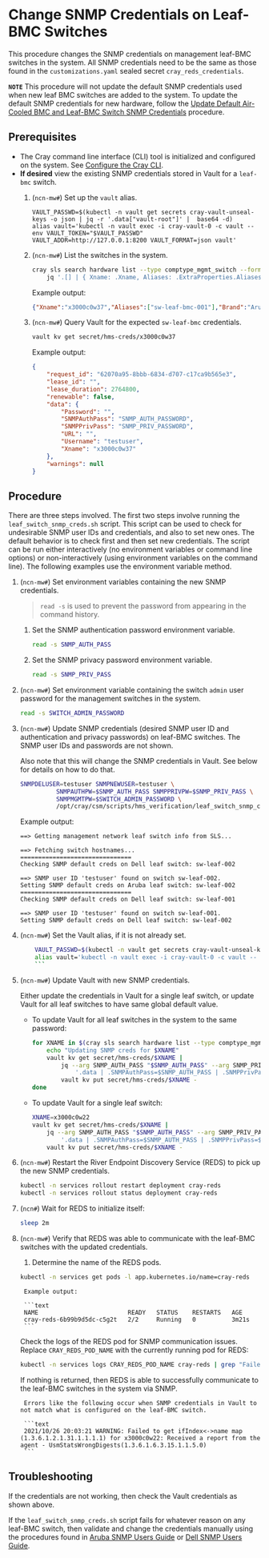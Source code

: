 # Change SNMP Credentials on Leaf-BMC Switches

This procedure changes the SNMP credentials on management leaf-BMC switches in the system. All SNMP credentials need to be the same as those found in the `customizations.yaml` sealed secret `cray_reds_credentials`.

**`NOTE`** This procedure will not update the default SNMP credentials used when new leaf BMC switches are added to the system. To update the default SNMP credentials for new hardware, follow
the [Update Default Air-Cooled BMC and Leaf-BMC Switch SNMP Credentials](Update_Default_Air-Cooled_BMC_and_Leaf_BMC_Switch_SNMP_Credentials.md) procedure.

## Prerequisites

- The Cray command line interface \(CLI\) tool is initialized and configured on the system. See [Configure the Cray CLI](../configure_cray_cli.md).
- **If desired** view the existing SNMP credentials stored in Vault for a `leaf-bmc` switch.
    1. (`ncn-mw#`) Set up the `vault` alias.

        ```bah
        VAULT_PASSWD=$(kubectl -n vault get secrets cray-vault-unseal-keys -o json | jq -r '.data["vault-root"]' |  base64 -d)
        alias vault='kubectl -n vault exec -i cray-vault-0 -c vault -- env VAULT_TOKEN="$VAULT_PASSWD" VAULT_ADDR=http://127.0.0.1:8200 VAULT_FORMAT=json vault'
        ```

    1. (`ncn-mw#`) List the switches in the system.

        ```bash
        cray sls search hardware list --type comptype_mgmt_switch --format json | 
            jq '.[] | { Xname: .Xname, Aliases: .ExtraProperties.Aliases, Brand: .ExtraProperties.Brand}' -c
        ```

        Example output:

        ```json
        {"Xname":"x3000c0w37","Aliases":["sw-leaf-bmc-001"],"Brand":"Aruba"}
        ```

    1. (`ncn-mw#`) Query Vault for the expected `sw-leaf-bmc` credentials.

        ```bash
        vault kv get secret/hms-creds/x3000c0w37
        ```

        Example output:

        ```json
        {
            "request_id": "62070a95-8bbb-6834-d707-c17ca9b565e3",
            "lease_id": "",
            "lease_duration": 2764800,
            "renewable": false,
            "data": {
                "Password": "",
                "SNMPAuthPass": "SNMP_AUTH_PASSWORD",
                "SNMPPrivPass": "SNMP_PRIV_PASSWORD",
                "URL": "",
                "Username": "testuser",
                "Xname": "x3000c0w37"
            },
            "warnings": null
        }
        ```

## Procedure

There are three steps involved. The first two steps involve running the `leaf_switch_snmp_creds.sh` script. This script can be used to check for undesirable SNMP user IDs and credentials, and also to set new ones. The default behavior is to check first
and then set new credentials. The script can be run either interactively (no environment variables or command line options) or non-interactively (using environment variables on the command line). The following examples use the environment variable method.

1. (`ncn-mw#`) Set environment variables containing the new SNMP credentials.
    > `read -s` is used to prevent the password from appearing in the command history.

    1. Set the SNMP authentication password environment variable.

        ```bash
        read -s SNMP_AUTH_PASS
        ```

    1. Set the SNMP privacy password environment variable.

        ```bash
        read -s SNMP_PRIV_PASS
        ```

1. (`ncn-mw#`) Set environment variable containing the switch `admin` user password for the management switches in the system.

    ```bash
    read -s SWITCH_ADMIN_PASSWORD
    ```

1. (`ncn-mw#`) Update SNMP credentials (desired SNMP user ID and authentication and privacy passwords) on leaf-BMC switches. The SNMP user IDs and passwords are not shown.

   Also note that this will change the SNMP credentials in Vault. See below for details on how to do that.

   ```bash
   SNMPDELUSER=testuser SNMPNEWUSER=testuser \
             SNMPAUTHPW=$SNMP_AUTH_PASS SNMPPRIVPW=$SNMP_PRIV_PASS \
             SNMPMGMTPW=$SWITCH_ADMIN_PASSWORD \
             /opt/cray/csm/scripts/hms_verification/leaf_switch_snmp_creds.sh
   ```

   Example output:

   ```text
   ==> Getting management network leaf switch info from SLS...

   ==> Fetching switch hostnames...
   ===============================
   Checking SNMP default creds on Dell leaf switch: sw-leaf-002

   ==> SNMP user ID 'testuser' found on switch sw-leaf-002.
   Setting SNMP default creds on Aruba leaf switch: sw-leaf-002
   ===============================
   Checking SNMP default creds on Dell leaf switch: sw-leaf-001

   ==> SNMP user ID 'testuser' found on switch sw-leaf-001.
   Setting SNMP default creds on Dell leaf switch: sw-leaf-002

   ```

1. (`ncn-mw#`) Set the Vault alias, if it is not already set.

    ```bash
        VAULT_PASSWD=$(kubectl -n vault get secrets cray-vault-unseal-keys -o json | jq -r '.data["vault-root"]' |  base64 -d)
        alias vault='kubectl -n vault exec -i cray-vault-0 -c vault -- env VAULT_TOKEN="$VAULT_PASSWD" VAULT_ADDR=http://127.0.0.1:8200 VAULT_FORMAT=json vault'
        ```

1. (`ncn-mw#`) Update Vault with new SNMP credentials.

    Either update the credentials in Vault for a single leaf switch, or update Vault for all leaf switches to have same global default value.

    - To update Vault for all leaf switches in the system to the same password:

        ```bash
        for XNAME in $(cray sls search hardware list --type comptype_mgmt_switch --format json | jq -r .[].Xname); do
            echo "Updating SNMP creds for $XNAME"
            vault kv get secret/hms-creds/$XNAME |
                jq --arg SNMP_AUTH_PASS "$SNMP_AUTH_PASS" --arg SNMP_PRIV_PASS "$SNMP_PRIV_PASS" \
                    '.data | .SNMPAuthPass=$SNMP_AUTH_PASS | .SNMPPrivPass=$SNMP_PRIV_PASS' |
                vault kv put secret/hms-creds/$XNAME -
        done
        ```

    - To update Vault for a single leaf switch:

        ```bash
        XNAME=x3000c0w22
        vault kv get secret/hms-creds/$XNAME |
            jq --arg SNMP_AUTH_PASS "$SNMP_AUTH_PASS" --arg SNMP_PRIV_PASS "$SNMP_PRIV_PASS" \
                '.data | .SNMPAuthPass=$SNMP_AUTH_PASS | .SNMPPrivPass=$SNMP_PRIV_PASS' |
            vault kv put secret/hms-creds/$XNAME -
        ```

1. (`ncn-mw#`) Restart the River Endpoint Discovery Service (REDS) to pick up the new SNMP credentials.

    ```bash
    kubectl -n services rollout restart deployment cray-reds
    kubectl -n services rollout status deployment cray-reds
    ```

6. (`ncn#`) Wait for REDS to initialize itself:

    ```bash
    sleep 2m
    ```

1. (`ncn-mw#`) Verify that REDS was able to communicate with the leaf-BMC switches with the updated credentials.

    1. Determine the name of the REDS pods.

    ```bash
    kubectl -n services get pods -l app.kubernetes.io/name=cray-reds
    ```

        Example output:

        ```text
        NAME                         READY   STATUS    RESTARTS   AGE
        cray-reds-6b99b9d5dc-c5g2t   2/2     Running   0          3m21s
        ```

    Check the logs of the REDS pod for SNMP communication issues. Replace `CRAY_REDS_POD_NAME` with the currently running pod for REDS:

    ```bash
    kubectl -n services logs CRAY_REDS_POD_NAME cray-reds | grep "Failed to get ifIndex<->name map"
    ```

    If nothing is returned, then REDS is able to successfully communicate to the leaf-BMC switches in the system via SNMP.

        Errors like the following occur when SNMP credentials in Vault to not match what is configured on the leaf-BMC switch.

        ```text
        2021/10/26 20:03:21 WARNING: Failed to get ifIndex<->name map (1.3.6.1.2.1.31.1.1.1.1) for x3000c0w22: Received a report from the agent - UsmStatsWrongDigests(1.3.6.1.6.3.15.1.1.5.0)
        ```

## Troubleshooting

If the credentials are not working, then check the Vault credentials as shown above.

If the `leaf_switch_snmp_creds.sh` script fails for whatever reason on any
leaf-BMC switch, then validate and change the credentials manually using the
procedures found in [Aruba SNMP Users Guide](../network/management_network/aruba/snmpv3_users.md) or [Dell SNMP Users Guide](../network/management_network/dell/snmpv3_users.md).
